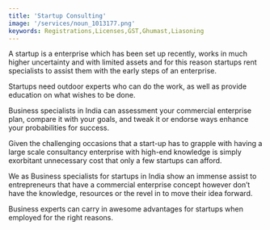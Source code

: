 ```yaml
---
title: 'Startup Consulting'
image: '/services/noun_1013177.png'
keywords: Registrations,Licenses,GST,Ghumast,Liasoning
---
```


A startup is a enterprise which has been set up recently, works in much higher uncertainty and with limited assets and for this reason startups rent specialists to assist them with the early steps of an enterprise.

Startups need outdoor experts who can do the work, as well as provide education on what wishes to be done.

Business specialists in India can assessment your commercial enterprise plan, compare it with your goals, and tweak it or endorse ways enhance your probabilities for success.

Given the challenging occasions that a start-up has to grapple with having a large scale consultancy enterprise with high-end knowledge is simply exorbitant unnecessary cost that only a few startups can afford.

We as Business specialists for startups in India show an immense assist to entrepreneurs that have a commercial enterprise concept however don’t have the knowledge, resources or the revel in to move their idea forward.

Business experts can carry in awesome advantages for startups when employed for the right reasons.